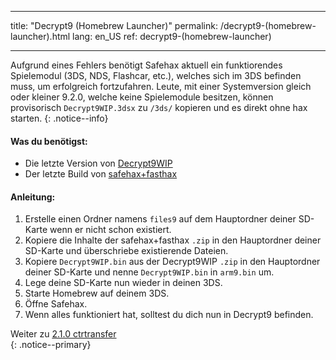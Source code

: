 * * *

title: "Decrypt9 (Homebrew Launcher)" permalink: /decrypt9-(homebrew-launcher).html lang: en_US ref: decrypt9-(homebrew-launcher)

* * *

Aufgrund eines Fehlers benötigt Safehax aktuell ein funktiorendes Spielemodul (3DS, NDS, Flashcar, etc.), welches sich im 3DS befinden muss, um erfolgreich fortzufahren. Leute, mit einer Systemversion gleich oder kleiner 9.2.0, welche keine Spielemodule besitzen, können provisorisch `Decrypt9WIP.3dsx` zu `/3ds/` kopieren und es direkt ohne hax starten. {: .notice--info}

#### Was du benötigst:

* Die letzte Version von [Decrypt9WIP](https://github.com/d0k3/Decrypt9WIP/releases/latest/)
* Der letzte Build von [safehax+fasthax](https://gbatemp.net/attachments/safehax-fasthax-cb6a1bc-zip.73592/)

#### Anleitung:

  1. Erstelle einen Ordner namens `files9` auf dem Hauptordner deiner SD-Karte wenn er nicht schon existiert.
  2. Kopiere die Inhalte der safehax+fasthax `.zip` in den Hauptordner deiner SD-Karte und überschriebe existierende Dateien.
  3. Kopiere `Decrypt9WIP.bin` aus der Decrypt9WIP `.zip` in den Hauptordner deiner SD-Karte und nenne `Decrypt9WIP.bin` in `arm9.bin` um.
  4. Lege deine SD-Karte nun wieder in deinen 3DS.
  5. Starte Homebrew auf deinem 3DS.
  6. Öffne Safehax.
  7. Wenn alles funktioniert hat, solltest du dich nun in Decrypt9 befinden.

Weiter zu [2.1.0 ctrtransfer](2.1.0-ctrtransfer)  
{: .notice--primary}